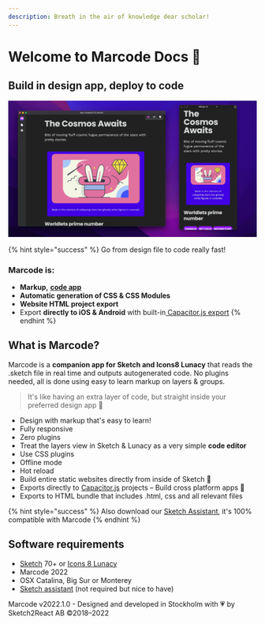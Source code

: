 ```yaml
---
description: Breath in the air of knowledge dear scholar!
---
```


# Welcome to Marcode Docs 🏡

## Build in design app, deploy to code

![](.gitbook/assets/Marcode-MoneyShot.png)

{% hint style="success" %}
Go from design file to code really fast!

### Marcode is:

* **Markup,** [**code app**](https://marketplace.sketch2react.io/product/sketch2react/)
* **Automatic generation of CSS & CSS Modules**
* **Website HTML project export**
* Export **directly to iOS & Android** with built-in[ Capacitor.js export](https://sketch2react.gitbook.io/sketch2react-io/develop/exporting-to-code#export-to-capacitor-js)
{% endhint %}

## What is Marcode?

Marcode is a **companion app for Sketch and Icons8 Lunacy** that reads the .sketch file in real time and outputs autogenerated code. No plugins needed, all is done using easy to learn markup on layers & groups.

> It's like having an extra layer of code, but straight inside your preferred design app 💪



* Design with markup that's easy to learn!&#x20;
* Fully responsive
* Zero plugins
* Treat the layers view in Sketch & Lunacy as a very simple **code editor**
* Use CSS plugins
* Offline mode
* Hot reload
* Build entire static websites directly from inside of Sketch 🤯
* Exports directly to [Capacitor.js](https://capacitorjs.com) projects – Build cross platform apps 💪
* Exports to HTML bundle that includes .html, css and all relevant files

{% hint style="success" %}
Also download our [Sketch Assistant](https://www.sketch.com/extensions/assistants/@sketch2react/sketch2react-assistant/), it's 100% compatible with Marcode
{% endhint %}

## Software requirements

* [Sketch](https://sketch.com) 70+ or [Icons 8 Lunacy](https://apps.apple.com/se/app/icons8-lunacy/id1582493835?mt=12)
* Marcode 2022
* OSX Catalina, Big Sur or Monterey
* [Sketch assistant](https://www.sketch.com/extensions/assistants/@sketch2react/sketch2react-assistant/) (not required but nice to have)

Marcode v2022.1.0 - Designed and developed in Stockholm with 💗 by Sketch2React AB ©2018–2022
